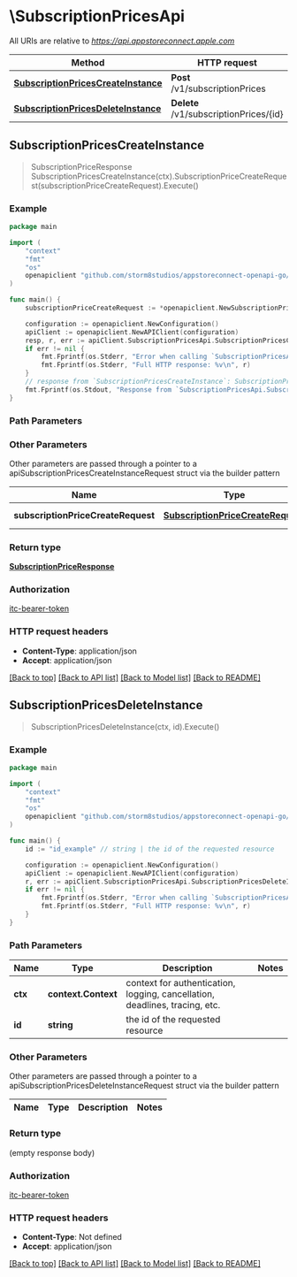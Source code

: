 # \SubscriptionPricesApi

All URIs are relative to *https://api.appstoreconnect.apple.com*

Method | HTTP request | Description
------------- | ------------- | -------------
[**SubscriptionPricesCreateInstance**](SubscriptionPricesApi.md#SubscriptionPricesCreateInstance) | **Post** /v1/subscriptionPrices | 
[**SubscriptionPricesDeleteInstance**](SubscriptionPricesApi.md#SubscriptionPricesDeleteInstance) | **Delete** /v1/subscriptionPrices/{id} | 



## SubscriptionPricesCreateInstance

> SubscriptionPriceResponse SubscriptionPricesCreateInstance(ctx).SubscriptionPriceCreateRequest(subscriptionPriceCreateRequest).Execute()



### Example

```go
package main

import (
    "context"
    "fmt"
    "os"
    openapiclient "github.com/storm8studios/appstoreconnect-openapi-go/generated"
)

func main() {
    subscriptionPriceCreateRequest := *openapiclient.NewSubscriptionPriceCreateRequest(*openapiclient.NewSubscriptionPriceCreateRequestData("Type_example", *openapiclient.NewSubscriptionPriceCreateRequestDataRelationships(*openapiclient.NewSubscriptionAppStoreReviewScreenshotCreateRequestDataRelationshipsSubscription(*openapiclient.NewPromotedPurchaseRelationshipsSubscriptionData("Type_example", "Id_example")), *openapiclient.NewSubscriptionPriceCreateRequestDataRelationshipsSubscriptionPricePoint(*openapiclient.NewSubscriptionIntroductoryOfferRelationshipsSubscriptionPricePointData("Type_example", "Id_example"))))) // SubscriptionPriceCreateRequest | SubscriptionPrice representation

    configuration := openapiclient.NewConfiguration()
    apiClient := openapiclient.NewAPIClient(configuration)
    resp, r, err := apiClient.SubscriptionPricesApi.SubscriptionPricesCreateInstance(context.Background()).SubscriptionPriceCreateRequest(subscriptionPriceCreateRequest).Execute()
    if err != nil {
        fmt.Fprintf(os.Stderr, "Error when calling `SubscriptionPricesApi.SubscriptionPricesCreateInstance``: %v\n", err)
        fmt.Fprintf(os.Stderr, "Full HTTP response: %v\n", r)
    }
    // response from `SubscriptionPricesCreateInstance`: SubscriptionPriceResponse
    fmt.Fprintf(os.Stdout, "Response from `SubscriptionPricesApi.SubscriptionPricesCreateInstance`: %v\n", resp)
}
```

### Path Parameters



### Other Parameters

Other parameters are passed through a pointer to a apiSubscriptionPricesCreateInstanceRequest struct via the builder pattern


Name | Type | Description  | Notes
------------- | ------------- | ------------- | -------------
 **subscriptionPriceCreateRequest** | [**SubscriptionPriceCreateRequest**](SubscriptionPriceCreateRequest.md) | SubscriptionPrice representation | 

### Return type

[**SubscriptionPriceResponse**](SubscriptionPriceResponse.md)

### Authorization

[itc-bearer-token](../README.md#itc-bearer-token)

### HTTP request headers

- **Content-Type**: application/json
- **Accept**: application/json

[[Back to top]](#) [[Back to API list]](../README.md#documentation-for-api-endpoints)
[[Back to Model list]](../README.md#documentation-for-models)
[[Back to README]](../README.md)


## SubscriptionPricesDeleteInstance

> SubscriptionPricesDeleteInstance(ctx, id).Execute()



### Example

```go
package main

import (
    "context"
    "fmt"
    "os"
    openapiclient "github.com/storm8studios/appstoreconnect-openapi-go/generated"
)

func main() {
    id := "id_example" // string | the id of the requested resource

    configuration := openapiclient.NewConfiguration()
    apiClient := openapiclient.NewAPIClient(configuration)
    r, err := apiClient.SubscriptionPricesApi.SubscriptionPricesDeleteInstance(context.Background(), id).Execute()
    if err != nil {
        fmt.Fprintf(os.Stderr, "Error when calling `SubscriptionPricesApi.SubscriptionPricesDeleteInstance``: %v\n", err)
        fmt.Fprintf(os.Stderr, "Full HTTP response: %v\n", r)
    }
}
```

### Path Parameters


Name | Type | Description  | Notes
------------- | ------------- | ------------- | -------------
**ctx** | **context.Context** | context for authentication, logging, cancellation, deadlines, tracing, etc.
**id** | **string** | the id of the requested resource | 

### Other Parameters

Other parameters are passed through a pointer to a apiSubscriptionPricesDeleteInstanceRequest struct via the builder pattern


Name | Type | Description  | Notes
------------- | ------------- | ------------- | -------------


### Return type

 (empty response body)

### Authorization

[itc-bearer-token](../README.md#itc-bearer-token)

### HTTP request headers

- **Content-Type**: Not defined
- **Accept**: application/json

[[Back to top]](#) [[Back to API list]](../README.md#documentation-for-api-endpoints)
[[Back to Model list]](../README.md#documentation-for-models)
[[Back to README]](../README.md)


